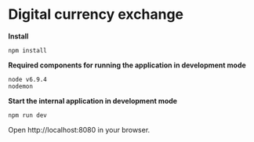 Digital currency exchange
================================

**Install**
```
npm install
```

**Required components for running the application in development mode**
```
node v6.9.4
nodemon
```

**Start the internal application in development mode**
```
npm run dev
```

Open http://localhost:8080 in your browser.
